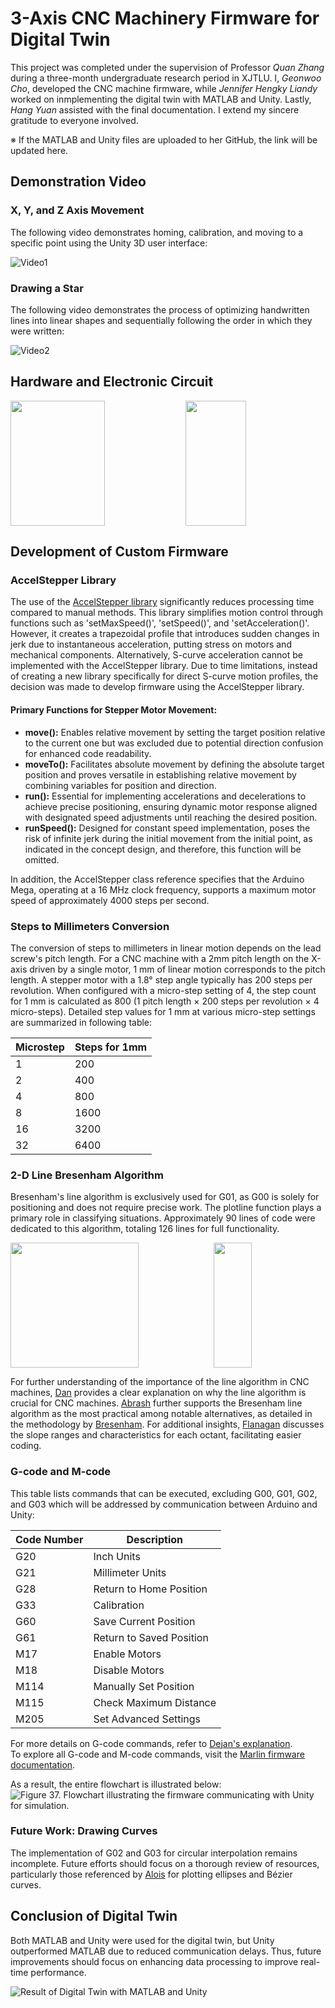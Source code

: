 # 3-Axis CNC Machinery Firmware for Digital Twin

This project was completed under the supervision of Professor *Quan Zhang* during a three-month undergraduate research period in XJTLU. I, *Geonwoo Cho*, developed the CNC machine firmware, while *Jennifer Hengky Liandy* worked on inmplementing the digital twin with MATLAB and Unity. Lastly, *Hang Yuan* assisted with the final documentation. I extend my sincere gratitude to everyone involved.

※ If the MATLAB and Unity files are uploaded to her GitHub, the link will be updated here.

## Demonstration Video

### X, Y, and Z Axis Movement

The following video demonstrates homing, calibration, and moving to a specific point using the Unity 3D user interface:

![Video1](https://github.com/gunwoo0623/3-Axis-CNC-Machinery-Firmware/assets/52570227/37511b81-a4c6-4ac2-8926-fe690e20c81b)

### Drawing a Star

The following video demonstrates the process of optimizing handwritten lines into linear shapes and sequentially following the order in which they were written:

![Video2](https://github.com/gunwoo0623/3-Axis-CNC-Machinery-Firmware/assets/52570227/f63c7529-cfa7-4a10-903b-ceb3b68e39a0)

## Hardware and Electronic Circuit

<div class="form-group">
        <div style="height: 200px; width: 500px;">
                <img style="height: 100%; width: 55%; float:left;" src="https://github.com/gunwoo0623/3-Axis-CNC-Machinery/assets/52570227/d958c287-57fc-4a85-a1a3-cf04541632b9">
                <img style="height: 100%; width: 44%; float:right;" src="https://github.com/gunwoo0623/3-Axis-CNC-Machinery/assets/52570227/b1111b31-0fd8-455d-8fa2-a6b7da4fc737">
        </div>
</div>

## Development of Custom Firmware

### AccelStepper Library

The use of the [AccelStepper library](https://www.airspayce.com/mikem/arduino/AccelStepper/classAccelStepper.html#a5dce13ab2a1b02b8f443318886bf6fc5) significantly reduces processing time compared to manual methods. This library simplifies motion control through functions such as 'setMaxSpeed()', 'setSpeed()', and 'setAcceleration()'. However, it creates a trapezoidal profile that introduces sudden changes in jerk due to instantaneous acceleration, putting stress on motors and mechanical components. Alternatively, S-curve acceleration cannot be implemented with the AccelStepper library. Due to time limitations, instead of creating a new library specifically for direct S-curve motion profiles, the decision was made to develop firmware using the AccelStepper library.

#### Primary Functions for Stepper Motor Movement:
* **move():** Enables relative movement by setting the target position relative to the current one but was excluded due to potential direction confusion for enhanced code readability.
* **moveTo():** Facilitates absolute movement by defining the absolute target position and proves versatile in establishing relative movement by combining variables for position and direction.
* **run():** Essential for implementing accelerations and decelerations to achieve precise positioning, ensuring dynamic motor response aligned with designated speed adjustments until reaching the desired position.
* **runSpeed():** Designed for constant speed implementation, poses the risk of infinite jerk during the initial movement from the initial point, as indicated in the concept design, and therefore, this function will be omitted.

In addition, the AccelStepper class reference specifies that the Arduino Mega, operating at a 16 MHz clock frequency, supports a maximum motor speed of approximately 4000 steps per second.

### Steps  to  Millimeters Conversion 

The conversion of steps to millimeters in linear motion depends on the lead screw's pitch length. For a CNC machine with a 2mm pitch length on the X-axis driven by a single motor, 1 mm of linear motion corresponds to the pitch length. A stepper motor with a 1.8° step angle typically has 200 steps per revolution. When configured with a micro-step setting of 4, the step count for 1 mm is calculated as 800 (1 pitch length × 200 steps per revolution × 4 micro-steps). Detailed step values for 1 mm at various micro-step settings are summarized in following table:

| Microstep                 | Steps for 1mm                       |
|---------------------------|-------------------------------------|
| 1                         | 200                                 |
| 2                         | 400                                 |
| 4                         | 800                                 |
| 8                         | 1600                                |
| 16                        | 3200                                |
| 32                        | 6400                                |

### 2-D Line Bresenham Algorithm

Bresenham's line algorithm is exclusively used for G01, as G00 is solely for positioning and does not require precise work. The plotline function plays a primary role in classifying situations. Approximately 90 lines of code were dedicated to this algorithm, totaling 126 lines for full functionality.

<div class="form-group">
        <div style="height: 200px; width: 500px;">
                <img style="height: 100%; width: 64%; float:left;" src="https://github.com/gunwoo0623/3-Axis-CNC-Machinery/assets/52570227/ac3c192f-1490-42ad-ae17-d26765b1b2e3">
                <img style="height: 100%; width: 35%; float:right;" src="https://github.com/gunwoo0623/3-Axis-CNC-Machinery/assets/52570227/438131ef-d3ad-4743-8692-197d5c282376">
        </div>
</div>

For further understanding of the importance of the line algorithm in CNC machines, [Dan](https://www.marginallyclever.com/2020/07/moving-your-cnc-with-bresenhams-algorithm/) provides a clear explanation on why the line algorithm is crucial for CNC machines. [Abrash](https://www.ercankoclar.com/wp-content/uploads/2016/12/gpbb35.pdf) further supports the Bresenham line algorithm as the most practical among notable alternatives, as detailed in the methodology by [Bresenham](https://ohiostate.pressbooks.pub/app/uploads/sites/45/2017/09/bresenham.pdf). For additional insights, [Flanagan](https://cs.helsinki.fi/group/goa/mallinnus/lines/bresenh.html) discusses the slope ranges and characteristics for each octant, facilitating easier coding.


### G-code and M-code

This table lists commands that can be executed, excluding G00, G01, G02, and G03 which will be addressed by communication between Arduino and Unity:

| Code Number               | Description                         |
|---------------------------|-------------------------------------|
| G20                       | Inch Units                          |
| G21                       | Millimeter Units                    |
| G28                       | Return to Home Position             |
| G33                       | Calibration                         |
| G60                       | Save Current Position               |
| G61                       | Return to Saved Position            |
| M17                       | Enable Motors                       |
| M18                       | Disable Motors                      |
| M114                      | Manually Set Position               |
| M115                      | Check Maximum Distance              |
| M205                      | Set Advanced Settings               |

For more details on G-code commands, refer to [Dejan's explanation](https://howtomechatronics.com/tutorials/g-code-explained-list-of-most-important-g-code-commands/).  
To explore all G-code and M-code commands, visit the [Marlin firmware documentation](https://marlinfw.org/meta/gcode/).


As a result, the entire flowchart is illustrated below:
![Figure 37. Flowchart illustrating the firmware communicating with Unity for simulation. ](https://github.com/gunwoo0623/3-Axis-CNC-Machinery/assets/52570227/19e5d9d5-d1da-4b16-9bca-07a8001c4f86)

### Future Work: Drawing Curves

The implementation of G02 and G03 for circular interpolation remains incomplete. Future efforts should focus on a thorough review of resources, particularly those referenced by [Alois](https://zingl.github.io/Bresenham.pdf) for plotting ellipses and Bézier curves.

## Conclusion of Digital Twin

Both MATLAB and Unity were used for the digital twin, but Unity outperformed MATLAB due to reduced communication delays. Thus, future improvements should focus on enhancing data processing to improve real-time performance.

![Result of Digital Twin with MATLAB and Unity](https://github.com/gunwoo0623/3-Axis-CNC-Machinery/assets/52570227/dfb5de02-4196-4d1b-a47e-fed64252988e)
